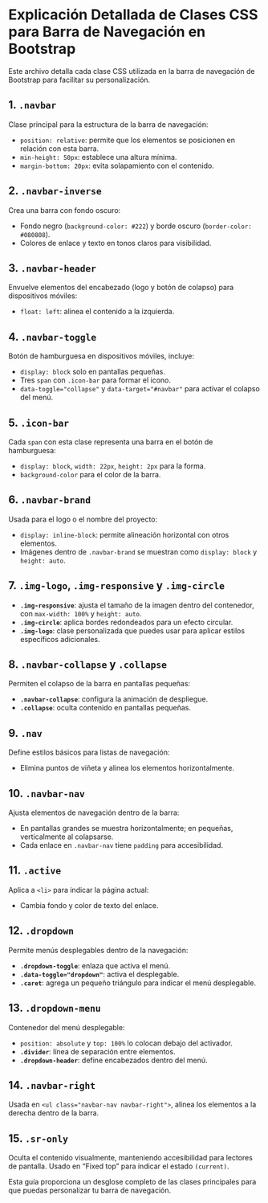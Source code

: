 
# Explicación Detallada de Clases CSS para Barra de Navegación en Bootstrap

Este archivo detalla cada clase CSS utilizada en la barra de navegación de Bootstrap para facilitar su personalización.

## 1. `.navbar`
Clase principal para la estructura de la barra de navegación:
   - `position: relative`: permite que los elementos se posicionen en relación con esta barra.
   - `min-height: 50px`: establece una altura mínima.
   - `margin-bottom: 20px`: evita solapamiento con el contenido.

## 2. `.navbar-inverse`
Crea una barra con fondo oscuro:
   - Fondo negro (`background-color: #222`) y borde oscuro (`border-color: #080808`).
   - Colores de enlace y texto en tonos claros para visibilidad.

## 3. `.navbar-header`
Envuelve elementos del encabezado (logo y botón de colapso) para dispositivos móviles:
   - `float: left`: alinea el contenido a la izquierda.

## 4. `.navbar-toggle`
Botón de hamburguesa en dispositivos móviles, incluye:
   - `display: block` solo en pantallas pequeñas.
   - Tres `span` con `.icon-bar` para formar el icono.
   - `data-toggle="collapse"` y `data-target="#navbar"` para activar el colapso del menú.

## 5. `.icon-bar`
Cada `span` con esta clase representa una barra en el botón de hamburguesa:
   - `display: block`, `width: 22px`, `height: 2px` para la forma.
   - `background-color` para el color de la barra.

## 6. `.navbar-brand`
Usada para el logo o el nombre del proyecto:
   - `display: inline-block`: permite alineación horizontal con otros elementos.
   - Imágenes dentro de `.navbar-brand` se muestran como `display: block` y `height: auto`.

## 7. `.img-logo`, `.img-responsive` y `.img-circle`
   - **`.img-responsive`**: ajusta el tamaño de la imagen dentro del contenedor, con `max-width: 100%` y `height: auto`.
   - **`.img-circle`**: aplica bordes redondeados para un efecto circular.
   - **`.img-logo`**: clase personalizada que puedes usar para aplicar estilos específicos adicionales.

## 8. `.navbar-collapse` y `.collapse`
Permiten el colapso de la barra en pantallas pequeñas:
   - **`.navbar-collapse`**: configura la animación de despliegue.
   - **`.collapse`**: oculta contenido en pantallas pequeñas.

## 9. `.nav`
Define estilos básicos para listas de navegación:
   - Elimina puntos de viñeta y alinea los elementos horizontalmente.

## 10. `.navbar-nav`
Ajusta elementos de navegación dentro de la barra:
   - En pantallas grandes se muestra horizontalmente; en pequeñas, verticalmente al colapsarse.
   - Cada enlace en `.navbar-nav` tiene `padding` para accesibilidad.

## 11. `.active`
Aplica a `<li>` para indicar la página actual:
   - Cambia fondo y color de texto del enlace.

## 12. `.dropdown`
Permite menús desplegables dentro de la navegación:
   - **`.dropdown-toggle`**: enlaza que activa el menú.
   - **`.data-toggle="dropdown"`**: activa el desplegable.
   - **`.caret`**: agrega un pequeño triángulo para indicar el menú desplegable.

## 13. `.dropdown-menu`
Contenedor del menú desplegable:
   - `position: absolute` y `top: 100%` lo colocan debajo del activador.
   - **`.divider`**: línea de separación entre elementos.
   - **`.dropdown-header`**: define encabezados dentro del menú.

## 14. `.navbar-right`
Usada en `<ul class="navbar-nav navbar-right">`, alinea los elementos a la derecha dentro de la barra.

## 15. `.sr-only`
Oculta el contenido visualmente, manteniendo accesibilidad para lectores de pantalla. Usado en “Fixed top” para indicar el estado `(current)`.

Esta guía proporciona un desglose completo de las clases principales para que puedas personalizar tu barra de navegación.
